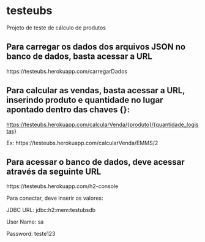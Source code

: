 # testeubs
 Projeto de teste de cálculo de produtos
 
 
## Para carregar os dados dos arquivos JSON no banco de dados, basta acessar a URL
 
<p> https://testeubs.herokuapp.com/carregarDados </p>
 
 
## Para calcular as vendas, basta acessar a URL, inserindo produto e quantidade no lugar apontado dentro das chaves {}:
 
 https://testeubs.herokuapp.com/calcularVenda/{produto}/{quantidade_logistas}
 
<p> Ex: https://testeubs.herokuapp.com/calcularVenda/EMMS/2 </p>
 
 
## Para acessar o banco de dados, deve acessar através da seguinte URL
  
<p> https://testeubs.herokuapp.com/h2-console </p>
 
<p> Para conectar, deve inserir os valores: </p>  
 
<p> JDBC URL: jdbc:h2:mem:testubsdb </p>
 
<p> User Name: sa </p>
 
<p> Password: teste123 </p>

 
